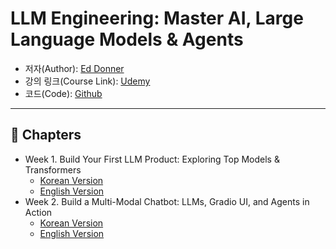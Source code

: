 # LLM Engineering: Master AI, Large Language Models & Agents

- 저자(Author): [Ed Donner](https://www.linkedin.com/in/eddonner/)
- 강의 링크(Course Link): [Udemy](https://www.udemy.com/course/llm-engineering-master-ai-and-large-language-models/)
- 코드(Code): [Github](https://github.com/ed-donner/llm_engineering)

---

## 📖 Chapters

- Week 1. Build Your First LLM Product: Exploring Top Models & Transformers
  - [Korean Version](./w1.md)  
  - [English Version](./w1.en.md)
- Week 2. Build a Multi-Modal Chatbot: LLMs, Gradio UI, and Agents in Action
  - [Korean Version](./w2.md)  
  - [English Version](./w2.en.md)